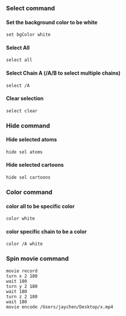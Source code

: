 ### Select command
#### Set the background color to be white
    set bgColor white
#### Select All
    select all
#### Select Chain A (/A/B to select multiple chains)
    select /A   
#### Clear selection
    select clear
    
### Hide command    
#### Hide selected atoms
    hide sel atoms
#### Hide selected cartoons
    hide sel cartoons

### Color command
#### color all to be specific color
    color white
#### color specific chain to be a color
    color /A white
### Spin movie command
    movie record
    turn x 2 180
    wait 180
    turn y 2 180
    wait 180
    turn z 2 180
    wait 180
    movie encode /Users/jaychen/Desktop/x.mp4
